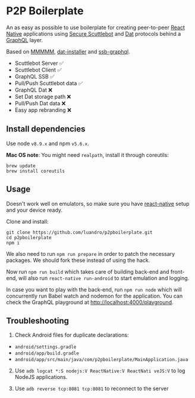 # P2P Boilerplate

An as easy as possible to use boilerplate for creating peer-to-peer [React Native](https://facebook.github.io/react-native/) applications using [Secure Scuttlebot](https://scuttlebot.io/) and [Dat](https://datproject.org) protocols behind a [GraphQL](http://graphql.org/) layer.

Based on [MMMMM](https://github.com/staltz/mmmmm-mobile), [dat-installer](https://github.com/staltz/dat-installer) and [ssb-graphql](https://github.com/stanleyjones/ssb-graphql).

- Scuttlebot Server :white_check_mark:
- Scuttlebot Client :white_check_mark:
- GraphQL SSB :white_check_mark:
- Pull/Push Scuttlebot data :white_check_mark:
- GraphQL Dat :x:
- Set Dat storage path :x:
- Pull/Push Dat data :x:
- Easy app rebranding :x:

## Install dependencies

Use node `v8.9.x` and npm `v5.6.x`.

**Mac OS note**: You might need `realpath`, install it through coreutils:

```
brew update
brew install coreutils
```


## Usage

Doesn't work well on emulators, so make sure you have [react-native](https://facebook.github.io/react-native/) setup and your device ready.

Clone and install:

```
git clone https://github.com/luandro/p2pboilerplate.git
cd p2pboilerplate
npm i
```

We also need to run `npm run prepare` in order to patch the necessary packages. We should fork these instead of using the hack.

Now run `npm run build` which takes care of building back-end and front-end, will also run `react-native run-android` to start emulation and logging.

In case you want to play with the back-end, run `npm run node` which will concurrently run Babel watch and nodemon for the application. You can check the GraphQL playground at [http://localhost:4000/playground](http://localhost:4000/playground).

## Troubleshooting

1. Check Android files for duplicate declarations:
- `android/settings.gradle`
- `android/app/build.gradle`
- `android/app/src/main/java/com/p2pboilerplate/MainApplication.java`

2. Use `adb logcat *:S nodejs:V ReactNative:V ReactNati
veJS:V` to log NodeJS applications.

3. Use `adb reverse tcp:8081 tcp:8081` to reconnect to the server